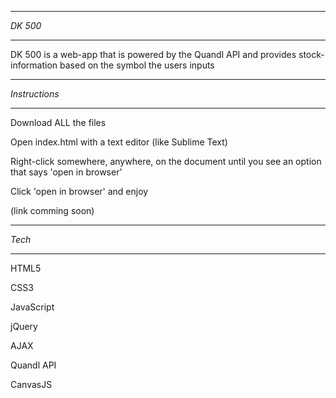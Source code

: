 ********
*DK 500*
********
DK 500 is a web-app that is powered by the Quandl API and provides stock-information based on the symbol the users inputs

**************
*Instructions*
**************
Download ALL the files

Open index.html with a text editor (like Sublime Text)

Right-click somewhere, anywhere, on the document until you see an option that says 'open in browser'

Click 'open in browser' and enjoy

(link comming soon)

******
*Tech*
******
HTML5

CSS3

JavaScript

jQuery

AJAX

Quandl API

CanvasJS

